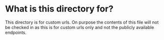 # What is this directory for?

This directory is for custom urls. On purpose the contents of this file will not be checked in as this is for custom urls only and not the publicly available endpoints.

